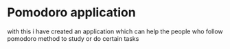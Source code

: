 # Pomodoro application
 with this i have created an application which can help the people who follow pomodoro method to study or do certain tasks
